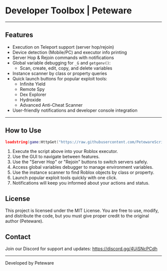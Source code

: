 # Developer Toolbox | Peteware

---

## Features

- Execution on Teleport support (server hop/rejoin)  
- Device detection (Mobile/PC) and executor info printing  
- Server Hop & Rejoin commands with notifications  
- Global variable debugging for `_G` and `getgenv()`:
  - Scan, create, edit, copy, and delete variables  
- Instance scanner by class or property queries  
- Quick launch buttons for popular exploit tools:
  - Infinite Yield  
  - Remote Spy  
  - Dex Explorer  
  - Hydroxide  
  - Advanced Anti-Cheat Scanner  
- User-friendly notifications and developer console integration  

---

## How to Use

```lua
loadstring(game:HttpGet("https://raw.githubusercontent.com/PetewareScripts/Developers-Toolbox-Peteware/refs/heads/main/main.lua",true))()
```

1. Execute the script above into your Roblox executor.  
2. Use the GUI to navigate between features.  
3. Use the "Server Hop" or "Rejoin" buttons to switch servers safely.  
4. Access global variables debugger to manage environment variables.  
5. Use the instance scanner to find Roblox objects by class or property.  
6. Launch popular exploit tools quickly with one click.  
7. Notifications will keep you informed about your actions and status.

## License

This project is licensed under the MIT License.
You are free to use, modify, and distribute the code, but you must give proper credit to the original author (Peteware).

## Contact

Join our Discord for support and updates:
https://discord.gg/4UjSNcPCdh


---

Developed by Peteware
